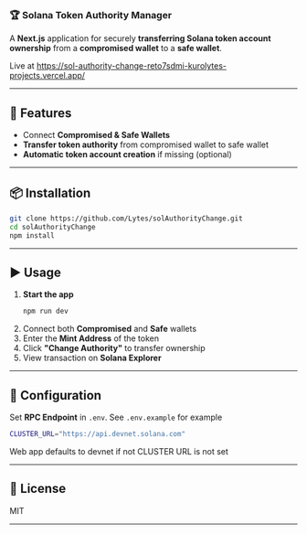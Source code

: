 ### 🏆 Solana Token Authority Manager

A **Next.js** application for securely **transferring Solana token account ownership** from a **compromised wallet** to a **safe wallet**.

Live at https://sol-authority-change-reto7sdmi-kurolytes-projects.vercel.app/

---

## 🚀 Features

- Connect **Compromised & Safe Wallets**
- **Transfer token authority** from compromised wallet to safe wallet
- **Automatic token account creation** if missing (optional)

---

## 📦 Installation

```sh
git clone https://github.com/Lytes/solAuthorityChange.git
cd solAuthorityChange
npm install
```

---

## ▶️ Usage

1. **Start the app**
   ```sh
   npm run dev
   ```
2. Connect both **Compromised** and **Safe** wallets
3. Enter the **Mint Address** of the token
4. Click **"Change Authority"** to transfer ownership
5. View transaction on **Solana Explorer**

---

## 🔧 Configuration

Set **RPC Endpoint** in `.env`. See `.env.example` for example

```sh
CLUSTER_URL="https://api.devnet.solana.com"
```

Web app defaults to devnet if not CLUSTER URL is not set

---

## 📜 License

MIT

---
